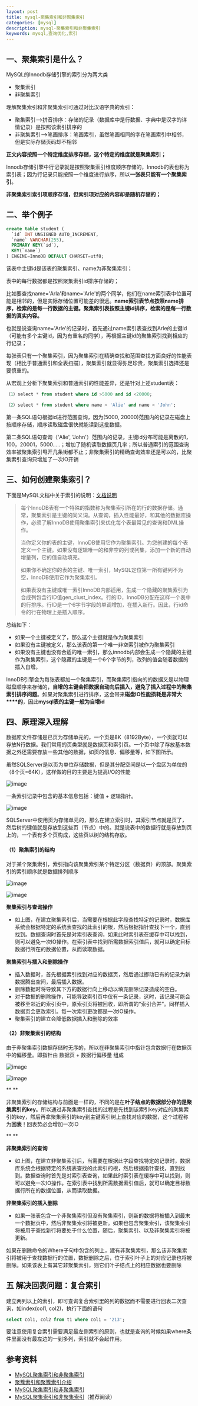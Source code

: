 ```yaml
---
layout: post
title: mysql-聚集索引和非聚集索引
categories: [mysql]
description: mysql-聚集索引和非聚集索引
keywords: mysql,查询优化,索引
---
```


## 一、聚集索引是什么？

MySQL的Innodb存储引擎的索引分为两大类

- 聚集索引
- 非聚集索引

理解聚集索引和非聚集索引可通过对比汉语字典的索引：

- 聚集索引-->拼音排序：存储的记录（数据库中是行数据、字典中是汉字的详情记录）是按照该索引排序的
- 非聚集索引-->笔画排序：笔画索引，虽然笔画相同的字在笔画索引中相邻，但是实际存储页码却不相邻



**正文内容按照一个特定维度排序存储，这个特定的维度就是聚集索引；**

Innodb存储引擎中行记录就是按照聚集索引维度顺序存储的，Innodb的表也称为索引表；因为行记录只能按照一个维度进行排序，所以**一张表只能有一个聚集索引**。

**非聚集索引索引项顺序存储，但索引项对应的内容却是随机存储的；**



## 二、举个例子

```sql
create table student (
  `id` INT UNSIGNED AUTO_INCREMENT,
  `name` VARCHAR(255),
  PRIMARY KEY(`id`),
  KEY(`name`)
) ENGINE=InnoDB DEFAULT CHARSET=utf8;
```



该表中主键id是该表的聚集索引、name为非聚集索引；

表中的每行数据都是按照聚集索引id排序存储的；

比如要查找name='Arla'和name='Arle'的两个同学，他们在name索引表中位置可能是相邻的，但是实际存储位置可能差的很远。**name索引表节点按照name排序，检索的是每一行数据的主键。聚集索引表按照主键id排序，检索的是每一行数据的真实内容。**

也就是说查询name='Arle'的记录时，首先通过name索引表查找到Arle的主键id（可能有多个主键id，因为有重名的同学），再根据主键id的聚集索引找到相应的行记录；



每张表只有一个聚集索引，因为聚集索引在精确查找和范围查找方面良好的性能表现（相比于普通索引和全表扫描），聚集索引就显得弥足珍贵，聚集索引选择还是要慎重的。

从宏观上分析下聚集索引和普通索引的性能差异，还是针对上述student表：

```sql
（1）select * from student where id >5000 and id <20000;

（2）select * from student where name > 'Alie' and name < 'John';
```



第一条SQL语句根据id进行范围查询，因为(5000, 20000)范围内的记录在磁盘上按顺序存储，顺序读取磁盘很快就能读到这批数据。



第二条SQL语句查询（'Alie', 'John'）范围内的记录，主键id分布可能是离散的1，100，20001，5000.....；增加了随机读取数据页几率；所以普通索引的范围查询效率被聚集索引甩开几条街都不止；非聚集索引的精确查询效率还是可以的，比聚集索引查询只增加了一次IO开销





## 三、如何创建聚集索引？

下面是MySQL文档中关于索引的说明：[文档说明](https://dev.mysql.com/doc/refman/5.7/en/innodb-index-types.html)

> 每个InnoDB表有一个特殊的指数称为聚集索引所在的行的数据存储。通常，聚集索引是主键的同义词。从查询，插入性能最好，和其他的数据库操作，必须了解InnoDB使用聚集索引来优化每个表最常见的查询和DML操作。
>
> 当你定义你的表的主键，InnoDB使用它作为聚集索引。为您创建的每个表定义一个主键。如果没有逻辑唯一的和非空的列或列集，添加一个新的自动增量列，它的值自动填充。
>
> 如果你不确定你的表的主键、唯一索引，MySQL定位第一所有键列不为空，InnoDB使用它作为聚集索引。
>
> 如果表没有主键或唯一索引InnoDB内部适用，生成一个隐藏的聚集索引为合成列包含行ID值gen_clust_index。行的ID，InnoDB分配在这样一个表中的行排序。行ID是一个6字节字段的单调增加，在插入新行。因此，行id命令的行在物理上是插入顺序。

总结如下：

- 如果一个主键被定义了，那么这个主键就是作为聚集索引
- 如果没有主键被定义，那么该表的第一个唯一非空索引被作为聚集索引
- 如果没有主键也没有合适的唯一索引，那么innodb内部会生成一个隐藏的主键作为聚集索引，这个隐藏的主键是一个6个字节的列，改列的值会随着数据的插入自增。



InnoDB引擎会为每张表都加一个聚集索引，而聚集索引指向的的数据又是以物理磁盘顺序来存储的，**自增的主键会把数据自动向后插入，避免了插入过程中的聚集索引排序问题**。如果对聚集索引进行排序，这会带来**磁盘IO性能损耗是非常大****的**，因此**mysql表的主键一般为自增id**





## 四、原理深入理解



数据库文件存储是已页为存储单元的，一个页是8K（8192Byte），一个页就可以存放N行数据。我们常用的页类型就是数据页和索引页。一个页中除了存放基本数据之外还需要存放一些其他的数据，如页的信息、偏移量等，如下图所示。

虽然SQLServer是以页为单位存储数据，但是其分配空间是以一个盘区为单位的（8个页=64K），这样做的目的主要是为提高I/O的性能

 

![image](https://raw.githubusercontent.com/Taoey/Taoey.github.io/master/_posts/greatArticle/2021-02-22-mysql-聚集索引和非聚集索引.assets/13101604-382288b024fd4c6fb1afdab3acfc5192.png)

一条索引记录中包含的基本信息包括：键值 + 逻辑指针。

![image](https://raw.githubusercontent.com/Taoey/Taoey.github.io/master/_posts/greatArticle/2021-02-22-mysql-聚集索引和非聚集索引.assets/22.png)

SQLServer中使用页为存储单元的，那么在建立索引时，其索引节点就是页了，然后树的键值就是存放到这些页（节点）中的。就是说表中的数据行就是存放到页上的，一个表有多个页构成，这些页以树的结构存放。





#### **（1）聚集索引的结构**

对于某个聚集索引，索引指向该聚集索引某个特定分区（数据页）的顶部。聚集索引的索引顺序就是数据排列顺序


![image](https://raw.githubusercontent.com/Taoey/Taoey.github.io/master/_posts/greatArticle/2021-02-22-mysql-聚集索引和非聚集索引.assets/33.png)

![image](https://raw.githubusercontent.com/Taoey/Taoey.github.io/master/_posts/greatArticle/2021-02-22-mysql-聚集索引和非聚集索引.assets/41852-20200527102754506-638277580.png) 



 **聚集索引与查询操作**

- 如上图，在建立聚集索引后，当需要在根据此字段查找特定的记录时，数据库系统会根据特定的系统表查找的此索引的根，然后根据指针查找下一个，直到找到。数据查询时首先是对索引表查询，如果此时索引表在缓存中可以找到，则可以避免一次IO操作。在索引表中找到所需数据索引值后，就可以确定目标数据行所在的数据位置，从而读取数据。



 **聚集索引与插入和删除操作**

- 插入数据时，首先根据索引找到对应的数据页，然后通过挪动已有的记录为新数据腾出空间，最后插入数据。
- 删除数据时将导致其下方的数据行向上移动以填充删除记录造成的空白。
- 对于数据的删除操作，可能导致索引页中仅有一条记录，这时，该记录可能会被移至邻近的索引页中，原索引页将被回收，即所谓的“索引合并”。同样插入数据页会更改索引。每一次索引更改都是一次IO操作。
- 聚集索引的建立会降低数据插入和删除的效率





#### **（2）非聚集索引的结构**

由于非聚集索引数据存储时无序的，所以在非聚集索引中指针包含数据行在数据页中的偏移量。即指针由 数据页 + 数据行偏移量 组成

![image](https://raw.githubusercontent.com/Taoey/Taoey.github.io/master/_posts/greatArticle/2021-02-22-mysql-聚集索引和非聚集索引.assets/44.png)

![image](https://raw.githubusercontent.com/Taoey/Taoey.github.io/master/_posts/greatArticle/2021-02-22-mysql-聚集索引和非聚集索引.assets/41852-20200527110044872-516619862.png)

**
**

非聚集索引的存储结构与前面是一样的，不同的是在**叶子结点的数据部分存的是聚集索引的key**。所以通过非聚集索引查找的过程是先找到该索引key对应的聚集索引的key，然后再拿聚集索引的key到主键索引树上查找对应的数据，这个过程称为**回表**！回表势必会增加一次IO

**
**

**非聚集索引的查询**

- 如上图，在建立非聚集索引后，当需要在根据此字段查找特定的记录时，数据库系统会根据特定的系统表查找的此索引的根，然后根据指针查找，直到找到。数据查询时首先是对索引表查询，如果此时索引表在缓存中可以找到，则可以避免一次IO操作。在索引表中找到所需数据索引值后，就可以确定目标数据行所在的数据位置，从而读取数据。



**非聚集索引的插入删除**

- 如果一张表包含一个非聚集索引但没有聚集索引，则新的数据将被插入到最末一个数据页中，然后非聚集索引将被更新。如果也包含聚集索引，该聚集索引将被用于查找新行将要处于什么位置，随后，聚集索引、以及非聚集索引将被更新。



如果在删除命令的Where子句中包含的列上，建有非聚集索引，那么该非聚集索引将被用于查找数据行的位置，数据删除之后，位于索引叶子上的对应记录也将被删除。如果该表上有其它非聚集索引，则它们叶子结点上的相应数据也要删除



## 五 解决回表问题：复合索引



建立两列以上的索引，即可查询复合索引里的列的数据而不需要进行回表二次查询，如index(col1, col2)，执行下面的语句

```sql
select col1, col2 from t1 where col1 = '213';
```

要注意使用复合索引需要满足最左侧索引的原则，也就是查询的时候如果where条件里面没有最左边的一到多列，索引就不会起作用。



## 参考资料

- [MySQL聚集索引和非聚集索引](https://zhuanlan.zhihu.com/p/39293940)
- [聚簇索引和聚簇索引介绍](https://www.cnblogs.com/Jessy/p/3543063.html)
- [MySQL聚集索引和非聚集索引](https://www.cnblogs.com/duzhentong/p/8639223.html)
- [MySQL聚集索引和非聚集索引](https://www.cnblogs.com/starcrm/p/12971702.html)（推荐阅读）